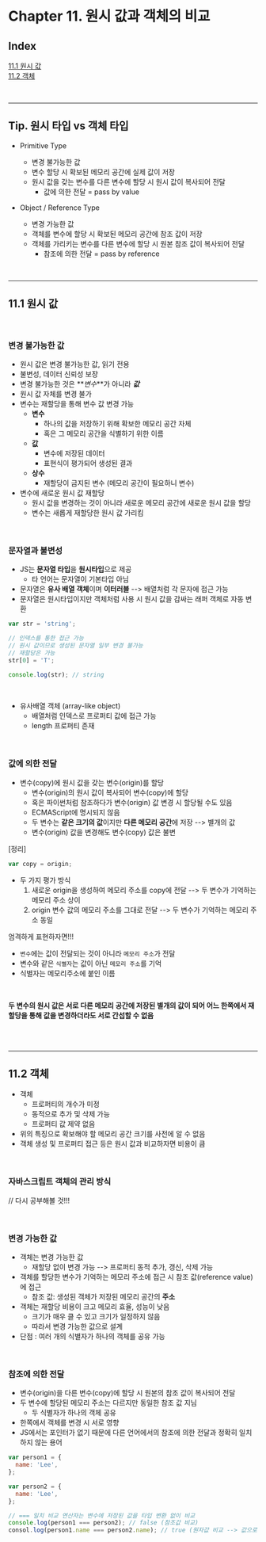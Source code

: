 # Chapter 11. 원시 값과 객체의 비교

## Index

[11.1 원시 값](#111-원시-값)<br>
[11.2 객체](#112-객체)

<br>

---

## Tip. 원시 타입 vs 객체 타입

- Primitive Type

  - 변경 불가능한 값
  - 변수 할당 시 확보된 메모리 공간에 실제 값이 저장
  - 원시 값을 갖는 변수를 다른 변수에 할당 시 원시 값이 복사되어 전달
    - 값에 의한 전달 = pass by value

- Object / Reference Type
  - 변경 가능한 값
  - 객체를 변수에 할당 시 확보된 메모리 공간에 참조 값이 저장
  - 객체를 가리키는 변수를 다른 변수에 할당 시 원본 참조 값이 복사되어 전달
    - 참조에 의한 전달 = pass by reference

<br>

---

## 11.1 원시 값

<br>

### 변경 불가능한 값

- 원시 값은 변경 불가능한 값, 읽기 전용
- 불변성, 데이터 신뢰성 보장
- 변경 불가능한 것은 **_변수_**가 아니라 **_값_**
- 원시 값 자체를 변경 불가
- 변수는 재할당을 통해 변수 값 변경 가능
  - **변수**
    - 하나의 값을 저장하기 위해 확보한 메모리 공간 자체
    - 혹은 그 메모리 공간을 식별하기 위한 이름
  - **값**
    - 변수에 저장된 데이터
    - 표현식이 평가되어 생성된 결과
  - **상수**
    - 재할당이 금지된 변수 (메모리 공간이 필요하니 변수)
- 변수에 새로운 원시 값 재할당
  - 원시 값을 변경하는 것이 아니라 새로운 메모리 공간에 새로운 원시 값을 할당
  - 변수는 새롭게 재할당한 원시 값 가리킴

<br>

### 문자열과 불변성

- JS는 **문자열 타입**을 **원시타입**으로 제공
  - 타 언어는 문자열이 기본타입 아님
- 문자열은 **유사 배열 객체**이며 **이터러블** --> 배열처럼 각 문자에 접근 가능
- 문자열은 원시타입이지만 객체처럼 사용 시 원시 값을 감싸는 래퍼 객체로 자동 변환

```js
var str = 'string';

// 인덱스를 통한 접근 가능
// 원시 값이므로 생성된 문자열 일부 변경 불가능
// 재할당은 가능
str[0] = 'T';

console.log(str); // string
```

<br>

- 유사배열 객체 (array-like object)
  - 배열처럼 인덱스로 프로퍼티 값에 접근 가능
  - length 프로퍼티 존재

<br>

### 값에 의한 전달

- 변수(copy)에 원시 값을 갖는 변수(origin)를 할당
  - 변수(origin)의 원시 값이 복사되어 변수(copy)에 할당
  - 혹은 파이썬처럼 참조하다가 변수(origin) 값 변경 시 할당될 수도 있음
  - ECMAScript에 명시되지 않음
  - 두 변수는 **같은 크기의 값**이지만 **다른 메모리 공간**에 저장 --> 별개의 값
  - 변수(origin) 값을 변경해도 변수(copy) 값은 불변

[정리]

```js
var copy = origin;
```

- 두 가지 평가 방식
  1. 새로운 origin을 생성하여 메모리 주소를 copy에 전달 --> 두 변수가 기억하는 메모리 주소 상이
  2. origin 변수 값의 메모리 주소를 그대로 전달 --> 두 변수가 기억하는 메모리 주소 동일
     <br>

엄격하게 표현하자면!!!

- `변수`에는 값이 전달되는 것이 아니라 `메모리 주소`가 전달
- 변수와 같은 `식별자`는 값이 아닌 `메모리 주소`를 기억
- 식별자는 메모리주소에 붙인 이름

<br>

**두 변수의 원시 값은 서로 다른 메모리 공간에 저장된 별개의 값이 되어 어느 한쪽에서 재할당을 통해 값을 변경하더라도 서로 간섭할 수 없음**

<br><br>

---

## 11.2 객체

- 객체
  - 프로퍼티의 개수가 미정
  - 동적으로 추가 및 삭제 가능
  - 프로퍼티 값 제약 없음
- 위의 특징으로 확보해야 할 메모리 공간 크기를 사전에 알 수 없음
- 객체 생성 및 프로퍼티 접근 등은 원시 값과 비교하자면 비용이 큼

<br>

### 자바스크립트 객체의 관리 방식

// 다시 공부해볼 것!!!

<br>

### 변경 가능한 값

- 객체는 변경 가능한 값
  - 재할당 없이 변경 가능 --> 프로퍼티 동적 추가, 갱신, 삭제 가능
- 객체를 할당한 변수가 기억하는 메모리 주소에 접근 시 참조 값(reference value)에 접근
  - 참조 값: 생성된 객체가 저장된 메모리 공간의 **주소**
- 객체는 재할당 비용이 크고 메모리 효율, 성능이 낮음
  - 크기가 매우 클 수 있고 크기가 일정하지 않음
  - 따라서 변경 가능한 값으로 설계
- 단점 : 여러 개의 식별자가 하나의 객체를 공유 가능

<br>

### 참조에 의한 전달

- 변수(origin)을 다른 변수(copy)에 할당 시 원본의 참조 값이 복사되어 전달
- 두 변수에 할당된 메모리 주소는 다르지만 동일한 참조 값 지님
  - 두 식별자가 하나의 객체 공유
- 한쪽에서 객체를 변경 시 서로 영향
- JS에서는 포인터가 없기 때문에 다른 언어에서의 참조에 의한 전달과 정확히 일치하지 않는 용어

```js
var person1 = {
  name: 'Lee',
};

var person2 = {
  name: 'Lee',
};

// === 일치 비교 연산자는 변수에 저장된 값을 타입 변환 없이 비교
console.log(person1 === person2); // false (참조값 비교)
consol.log(person1.name === person2.name); // true (원자값 비교 --> 값으로 평가될 수 있는 표현식이므로)
```
